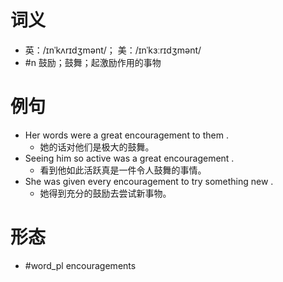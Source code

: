 # 词义
- 英：/ɪnˈkʌrɪdʒmənt/； 美：/ɪnˈkɜːrɪdʒmənt/
- #n 鼓励；鼓舞；起激励作用的事物
# 例句
- Her words were a great encouragement to them .
	- 她的话对他们是极大的鼓舞。
- Seeing him so active was a great encouragement .
	- 看到他如此活跃真是一件令人鼓舞的事情。
- She was given every encouragement to try something new .
	- 她得到充分的鼓励去尝试新事物。
# 形态
- #word_pl encouragements
